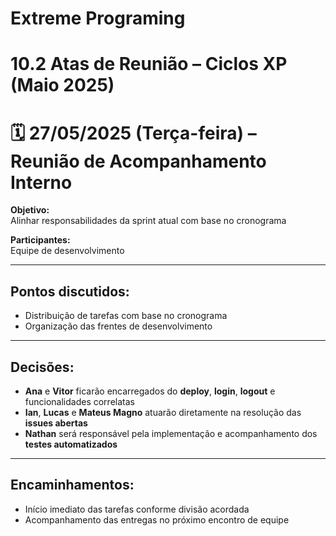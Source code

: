# Extreme Programing
# 10.2 Atas de Reunião – Ciclos XP (Maio 2025)

# 🗓️ 27/05/2025 (Terça-feira) – Reunião de Acompanhamento Interno

**Objetivo:**  
Alinhar responsabilidades da sprint atual com base no cronograma  

**Participantes:**  
Equipe de desenvolvimento  

---

## Pontos discutidos:
- Distribuição de tarefas com base no cronograma  
- Organização das frentes de desenvolvimento  

---

## Decisões:
- **Ana** e **Vitor** ficarão encarregados do **deploy**, **login**, **logout** e funcionalidades correlatas  
- **Ian**, **Lucas** e **Mateus Magno** atuarão diretamente na resolução das **issues abertas**  
- **Nathan** será responsável pela implementação e acompanhamento dos **testes automatizados**

---

## Encaminhamentos:
- Início imediato das tarefas conforme divisão acordada  
- Acompanhamento das entregas no próximo encontro de equipe
